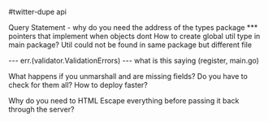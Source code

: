 #twitter-dupe api

Query Statement - why do you need the address of the types package *** pointers that implement when objects dont
How to create global util type in main package? Util could not be found in same package but different file

--- err.(validator.ValidationErrors) --- what is this saying (register, main.go)

What happens if you unmarshall and are missing fields? Do you have to check for them all?
How to deploy faster?

Why do you need to HTML Escape everything before passing it back through the server?


